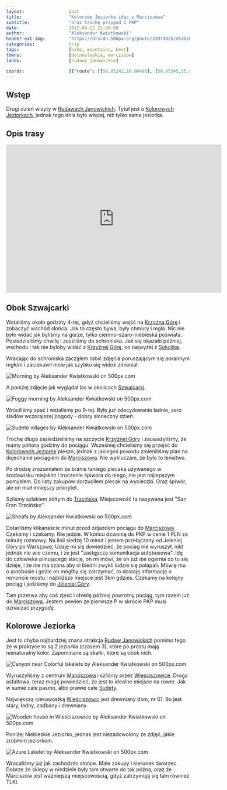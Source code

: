 ```yaml
---
layout:                 post
title:                  "Kolorowe Jeziorka idąc z Marciszowa"
subtitle:               "oraz trochę przygód z PKP"
date:                   2012-08-12 21:00:00
author:                 "Aleksander Kwiatkowski"
header-ext-img:         "https://drscdn.500px.org/photo/23974025/m%3D2048/ae3e7c8b21dabc52db3613217e155890"
categories:             trip
tags:                   [hike, mountains, best]
towns:                  [dolnoslaskie, marciszow]
lands:                  [rudawy_janowickie]

coords:                 [{"route": [[50.85242,16.00485], [50.85345,15.99515], [50.83697,15.97112], [50.81984,15.97446]], "type": "hike"}]
---
```


[wiki-rudawy]:          https://pl.wikipedia.org/wiki/Rudawy_Janowickie
[wiki-janowice]:        https://pl.wikipedia.org/wiki/Janowice_Wielkie
[wiki-bolczow]:         https://pl.wikipedia.org/wiki/Zamek_Bolcz%C3%B3w
[wiki-karpnicka]:       https://pl.wikipedia.org/wiki/Prze%C5%82%C4%99cz_Karpnicka
[wiki-szwajcarka]:      https://pl.wikipedia.org/wiki/Szwajcarka

[wiki-krzyzna]:         https://pl.wikipedia.org/wiki/Krzy%C5%BCna_G%C3%B3ra
[wiki-kolorowe]:        https://pl.wikipedia.org/wiki/Kolorowe_jeziorka
[wiki-sokolik]:         https://pl.wikipedia.org/wiki/Sokolik
[wiki-trzcinsko]:       https://pl.wikipedia.org/wiki/Marcisz%C3%B3w
[wiki-marciszow]:       https://pl.wikipedia.org/wiki/Trzci%C5%84sko
[wiki-jelenia]:         https://pl.wikipedia.org/wiki/Jelenia_G%C3%B3ra
[wiki-wiesciszowice]:   https://pl.wikipedia.org/wiki/Wie%C5%9Bciszowice
[wiki-sudety]:          https://pl.wikipedia.org/wiki/Sudety

[szwajcarka]:           http://schronisko-szwajcarka.pl/

Wstęp
-----

Drugi dzień wizyty w [Rudawach Janowickich][wiki-rudawy]. Tytuł jest o [Kolorowych Jeziorkach][wiki-kolorowe],
jednak tego dnia było więcej, niż tylko same jeziorka.

Opis trasy
----------

<iframe height='405' width='590' frameborder='0' allowtransparency='true' scrolling='no' src='https://www.strava.com/activities/167091755/embed/342c80e847776830ad3a2fdecbf3dea88cd8b292'></iframe>

Obok Szwajcarki
---------------

Wstaliśmy około godziny 4-tej, gdyż chcieliśmy wejść na [Krzyżną Górę][wiki-krzyzna] i zobaczyć wschód słońca.
Jak to często bywa, były chmury i mgła. Nic nie było widać jak byliśmy na górze, tylko ciemno-szaro-niebieska
poświata. Posiedzieliśmy chwilę i zeszliśmy do schroniska. Jak się okazało później, wschodu i tak nie byłoby
widać z [Krzyżnej Górę][wiki-krzyzna], co najwyżej z [Sokolika][wiki-sokolik].

Wracając do schroniska zacząłem robić zdjęcia poruszającym się porannym mgłom i zaciekawił mnie jak
szybko się widok zmieniał.

<div class='pixels-photo'>
  <p>
    <img src='https://drscdn.500px.org/photo/28531955/m%3D900/5a85d10c43aac9117a79bc03182100f7' alt='Morning by Aleksander Kwiatkowski on 500px.com'>
  </p>
  <a href='https://500px.com/photo/28531955/morning-by-aleksander-kwiatkowski' alt='Morning by Aleksander Kwiatkowski on 500px.com'></a>
</div>
<script type='text/javascript' src='https://500px.com/embed.js'></script>

A poniżej zdjęcie jak wyglądał las w okolicach [Szwajcarki][wiki-szwajcarka].

<div class='pixels-photo'>
  <p>
    <img src='https://drscdn.500px.org/photo/23973701/m%3D900/7a7d25bf134f7633f71f721f2350d66d' alt='Foggy morning by Aleksander Kwiatkowski on 500px.com'>
  </p>
  <a href='https://500px.com/photo/23973701/foggy-morning-by-aleksander-kwiatkowski' alt='Foggy morning by Aleksander Kwiatkowski on 500px.com'></a>
</div>
<script type='text/javascript' src='https://500px.com/embed.js'></script>

Wróciliśmy spać i wstaliśmy po 9-tej. Było już zdecydowanie ładnie, zero śladów wczorajszej pogody -
dobry słoneczny dzień.

<div class='pixels-photo'>
  <p>
    <img src='https://drscdn.500px.org/photo/28534307/m%3D900/9a5c690b26a31a6e8de2f274a46e4ac1' alt='Sudete villages by Aleksander Kwiatkowski on 500px.com'>
  </p>
  <a href='https://500px.com/photo/28534307/sudete-villages-by-aleksander-kwiatkowski' alt='Sudete villages by Aleksander Kwiatkowski on 500px.com'></a>
</div>
<script type='text/javascript' src='https://500px.com/embed.js'></script>

Trochę długo zasiedzieliśmy na szczycie [Krzyżnej Góry][wiki-krzyzna] i zauważyliśmy, że mamy półtora godziny do pociągu.
Wcześniej chcieliśmy się przejść do [Kolorowych Jeziorek][wiki-kolorowe] pieszo, jednak z jakiegoś
powodu zmieniliśmy plan na dojechanie pociągiem do [Marciszowa][wiki-marciszow]. Nie wykluczam, że było to
lenistwo.

Po drodzę zrozumiałem że branie taniego plecaka używanego w środowisku miejskim i troczenie śpiwora do niego,
nie jest najlepszym pomysłem. Do listy zakupów dorzuciłem plecak na wycieczki. Oraz śpiwór, ale on miał mniejszy priorytet.

Szliśmy szlakiem żółtym do [Trzcińska][wiki-trzcinsko]. Miejscowość ta nazywana jest "San Fran Trzcińsko".

<div class='pixels-photo'>
  <p>
    <img src='https://drscdn.500px.org/photo/28571655/m%3D900/3cae13cb1b4fab003e47515009e78a6e' alt='Sheafs by Aleksander Kwiatkowski on 500px.com'>
  </p>
  <a href='https://500px.com/photo/28571655/sheafs-by-aleksander-kwiatkowski' alt='Sheafs by Aleksander Kwiatkowski on 500px.com'></a>
</div>
<script type='text/javascript' src='https://500px.com/embed.js'></script>

Dotarliśmy kilkanaście minut przed odjazdem pociągu do [Marciszowa][wiki-marciszow]. Czekamy i czekamy. Nie jedzie.
W końcu dzwonię do PKP w cenie 1 PLN za minutę rozmowy. Na linii siedzę 10 minut i jestem przełączany od
Jeleniej Góry po Warszawę. Udaję mi się dowiedzieć, że pociag nie wyruszył, nikt jednak nie wie czemu, i że
jest "zastępcza komunikacja autobusowa". Idę do człowieka pilnującego stację, on mi mówi, że on już nie ogarnia
co tu się dzieje, i że nie ma szans aby ci biedni zwykli ludzie się połapali. Mówię mu o autobusie i gdzie on mógłby się
zatrzymać, to dostaję informację o remoncie mostu i najbliższe miejsce jest 3km gdzieś. Czekamy na kolejny pociąg
i jedziemy do [Jeleniej Góry][wiki-jelenia].

Tam przerwa aby coś zjeść i chwilę później powrotny pociąg, tym razem już do [Marciszowa][wiki-marciszow]. Jestem
pewien że pierwsze P w skrócie PKP musi oznaczać *przygodę*.

Kolorowe Jeziorka
-----------------

Jest to chyba najbardziej znana atrakcja [Rudaw Janowickich][wiki-rudawy] pomimo tego że w praktyce to są
2 jeziorka (czasem 3), które po prostu mają nienaturalny kolor. Zapominane są skałki, które są obok nich.

<div class='pixels-photo'>
  <p>
    <img src='https://drscdn.500px.org/photo/28370503/m%3D900/1c858f2668f268d404828f0794b062ee' alt='Canyon near Colorful lakelets by Aleksander Kwiatkowski on 500px.com'>
  </p>
  <a href='https://500px.com/photo/28370503/canyon-near-colorful-lakelets-by-aleksander-kwiatkowski' alt='Canyon near Colorful lakelets by Aleksander Kwiatkowski on 500px.com'></a>
</div>
<script type='text/javascript' src='https://500px.com/embed.js'></script>

Wyruszyliśmy z centrum [Marciszowa][wiki-marciszow] i szliśmy przez [Wieściszowice][wiki-wiesciszowice].
Droga asfaltowa, teraz mogę powiedzieć, że jest to idealne miejsce na rower. Jak w sumie całe pasmo, albo prawie
całe [Sudety][wiki-sudety].

Największą ciekawostką [Wieściszowic][wiki-wiesciszowice] jest drewniany dom, nr 61. Bo jest stary, ładny,
zadbany i drewniany.

<div class='pixels-photo'>
  <p>
    <img src='https://drscdn.500px.org/photo/23973831/m%3D900/30e6173445c56f66082a9c3b7237f7b6' alt='Wooden house in Wieściszowice by Aleksander Kwiatkowski on 500px.com'>
  </p>
  <a href='https://500px.com/photo/23973831/wooden-house-in-wie%C5%9Bciszowice-by-aleksander-kwiatkowski' alt='Wooden house in Wieściszowice by Aleksander Kwiatkowski on 500px.com'></a>
</div>
<script type='text/javascript' src='https://500px.com/embed.js'></script>

Poniżej Niebieskie Jeziorko, jednak jest niezadowolony ze zdjęć, jakie zrobiłem jeziorkom.

<div class='pixels-photo'>
  <p>
    <img src='https://drscdn.500px.org/photo/23974025/m%3D900/26697b4a9426eb5fc2aa202fc61e5101' alt='Azure Lakelet by Aleksander Kwiatkowski on 500px.com'>
  </p>
  <a href='https://500px.com/photo/23974025/azure-lakelet-by-aleksander-kwiatkowski' alt='Azure Lakelet by Aleksander Kwiatkowski on 500px.com'></a>
</div>
<script type='text/javascript' src='https://500px.com/embed.js'></script>

Wracaliśmy już jak zachodziło słońce. Małe zakupy i kierunek dworzec. Dobrze że sklepy w niedziele były
tam otwarte do tak późna, oraz że Marciszów jest ważniejszą miejscowością, gdyż zatrzymują się tam
również TLKi.
